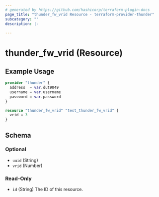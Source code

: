```yaml
---
# generated by https://github.com/hashicorp/terraform-plugin-docs
page_title: "thunder_fw_vrid Resource - terraform-provider-thunder"
subcategory: ""
description: |-
  
---
```


# thunder_fw_vrid (Resource)



## Example Usage

```terraform
provider "thunder" {
  address  = var.dut9049
  username = var.username
  password = var.password
}

resource "thunder_fw_vrid" "test_thunder_fw_vrid" {
  vrid = 3
}
```

<!-- schema generated by tfplugindocs -->
## Schema

### Optional

- `uuid` (String)
- `vrid` (Number)

### Read-Only

- `id` (String) The ID of this resource.


